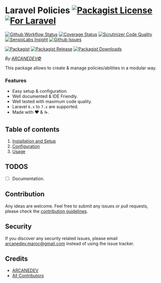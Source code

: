 # Laravel Policies [![Packagist License][badge_license]](LICENSE.md) [![For Laravel][badge_laravel]][link-github-repo]

[![Github Workflow Status][badge_build]][link-github-status]
[![Coverage Status][badge_coverage]][link-scrutinizer]
[![Scrutinizer Code Quality][badge_quality]][link-scrutinizer]
[![SensioLabs Insight][badge_insight]][link-insight]
[![Github Issues][badge_issues]][link-github-issues]

[![Packagist][badge_package]][link-packagist]
[![Packagist Release][badge_release]][link-packagist]
[![Packagist Downloads][badge_downloads]][link-packagist]

*By [ARCANEDEV&copy;](http://www.arcanedev.net/)*

This package allows to create & manage policies/abilities in a modular way.

### Features

  * Easy setup &amp; configuration.
  * Well documented &amp; IDE Friendly.
  * Well tested with maximum code quality.
  * Laravel `6.x` to `7.x` are supported.
  * Made with :heart: &amp; :coffee:.

## Table of contents

  1. [Installation and Setup](_docs/1-Installation-and-Setup.md)
  2. [Configuration](_docs/2-Configuration.md)
  3. [Usage](_docs/3-Usage.md)

## TODOS

  - [ ] Documentation.

## Contribution

Any ideas are welcome. Feel free to submit any issues or pull requests, please check the [contribution guidelines](CONTRIBUTING.md).

## Security

If you discover any security related issues, please email arcanedev.maroc@gmail.com instead of using the issue tracker.

## Credits

- [ARCANEDEV][link-author]
- [All Contributors][link-contributors]

[badge_laravel]:      https://img.shields.io/badge/Laravel-6.x%20to%207.x-orange.svg?style=flat-square
[badge_license]:      https://img.shields.io/packagist/l/arcanedev/laravel-policies.svg?style=flat-square
[badge_build]:        https://img.shields.io/github/workflow/status/ARCANEDEV/LaravelPolicies/run-tests?style=flat-square
[badge_coverage]:     https://img.shields.io/scrutinizer/coverage/g/ARCANEDEV/LaravelPolicies.svg?style=flat-square
[badge_quality]:      https://img.shields.io/scrutinizer/g/ARCANEDEV/LaravelPolicies.svg?style=flat-square
[badge_insight]:      https://img.shields.io/sensiolabs/i/ee623172-802f-4775-b48b-122df1571b1b.svg?style=flat-square
[badge_issues]:       https://img.shields.io/github/issues/ARCANEDEV/LaravelPolicies.svg?style=flat-square
[badge_package]:      https://img.shields.io/badge/package-arcanedev/laravel--html-blue.svg?style=flat-square
[badge_release]:      https://img.shields.io/packagist/v/arcanedev/laravel-policies.svg?style=flat-square
[badge_downloads]:    https://img.shields.io/packagist/dt/arcanedev/laravel-policies.svg?style=flat-square

[link-author]:        https://github.com/arcanedev-maroc
[link-github-repo]:   https://github.com/ARCANEDEV/LaravelPolicies
[link-github-status]: https://github.com/ARCANEDEV/LaravelPolicies/actions
[link-github-issues]: https://github.com/ARCANEDEV/LaravelPolicies/issues
[link-contributors]:  https://github.com/ARCANEDEV/LaravelPolicies/graphs/contributors
[link-packagist]:     https://packagist.org/packages/arcanedev/laravel-policies
[link-scrutinizer]:   https://scrutinizer-ci.com/g/ARCANEDEV/LaravelPolicies/?branch=master
[link-insight]:       https://insight.sensiolabs.com/projects/ee623172-802f-4775-b48b-122df1571b1b
